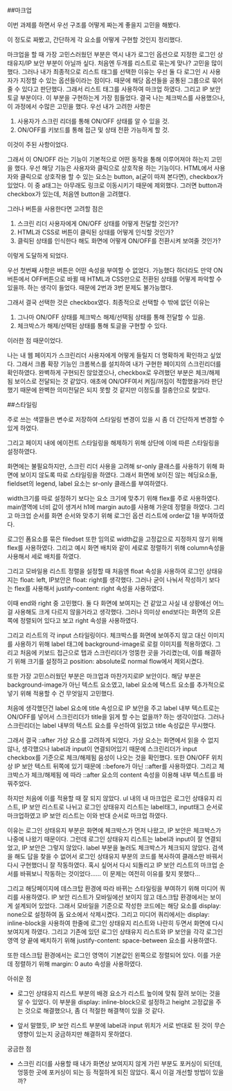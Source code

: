 ##마크업

이번 과제를 하면서 우선 구조를 어떻게 짜는게 좋을지 고민을 해봤다.

이 정도로 짜봤고, 간단하게 각 요소를 어떻게 구현할 것인지 정리했다.

마크업을 할 때 가장 고민스러웠던 부분은 역시 내가 로그인 옵션으로 지정한 로그인 상태유지/IP 보안 부분이 아닐까 싶다.
처음엔 두개를 리스트로 묶는게 맞나? 고민을 많이 했다. 그러나 내가 최종적으로 리스트 태그를 선택한 이유는 우선 둘 다 로그인 시 사용자가 지정할 수 있는 옵션들이라는 점이다.
때문에 해당 옵션들을 공통된 그룹으로 묶어줄 수 있다고 판단했다. 그래서 리스트 태그를 사용하여 마크업 하였다.
그리고 IP 보안 토글 부분이다. 이 부분을 구현하는게 가장 힘들었다. 결국 나는 체크박스를 사용했으나, 이 과정에서 수많은 고민을 했다.
우선 내가 고려한 사항은

1. 사용자가 스크린 리더를 통해 ON/OFF 상태를 알 수 있을 것.
2. ON/OFF를 키보드를 통해 접근 및 상태 전환 가능하게 할 것.

이것이 주된 사항이었다.

그래서 이 ON/OFF 라는 기능이 기본적으로 어떤 동작을 통해 이루어져야 하는지 고민을 했다.
우선 해당 기능은 사용자와 클릭으로 상호작용 하는 기능이다.
HTML에서 사용자와 클릭으로 상호작용 할 수 있는 요소는 button, a(굳이 따져 본다면), checkbox가 있었다.
이 중 a태그는 아무래도 링크로 이동시키기 때문에 제외했다. 그러면 button과 checkbox가 있는데, 처음엔 button을 고려했다.

그러나 버튼을 사용한다면 고려할 점은

1. 스크린 리더 사용자에게 ON/OFF 상태를 어떻게 전달할 것인가?
2. HTML과 CSS로 버튼이 클릭된 상태를 어떻게 인식할 것인가?
3. 클릭된 상태를 인식한다 해도 화면에 어떻게 ON/OFF를 전환시켜 보여줄 것인가?

이렇게 도달하게 되었다.

우선 첫번째 사항은 버튼은 어떤 속성을 부여할 수 없었다. 가능했다 하더라도 만약 ON버튼에서 OFF버튼으로 바뀔 때 HTML과 CSS만으로 전환된 상태를 어떻게 파악할 수 있을까. 하는 생각이 들었다. 때문에 2번과 3번 문제도 불가능했다.

그래서 결국 선택한 것은 checkbox였다.
최종적으로 선택할 수 밖에 없던 이유는

1. 그나마 ON/OFF 상태를 체크박스 해제/선택됨 상태를 통해 전달할 수 있음.
2. 체크박스가 해제/선택된 상태를 통해 토글을 구현할 수 있다.

이러한 점 때문이었다.

나는 내 웹 페이지가 스크린리더 사용자에게 어떻게 들릴지 더 명확하게 확인하고 싶었다.
그래서 크롭 확장 기능인 크롬복스를 설치하여 내가 구현한 페이지의 스크린리더를 확인하였다. 완벽하게 구현되진 않았겠으나, checkbox로 우려했던 부분은 체크/해제됨 보이스로 전달되는 것 같았다. 애초에 ON/OFF여서 켜짐/꺼짐이 적합했을거라 판단했기 때문에 완벽한 의미전달은 되지 못할 것 같지만 이정도를 절충안으로 찾았다.

##스타일링

주로 쓰는 색깔들은 변수로 저장하여 스타일링 변경이 있을 시 좀 더 간단하게 변경할 수 있게 하였다.

그리고 페이지 내에 에이전트 스타일링을 해제하기 위해 상단에 이에 따른 스타일링을 설정하였다.

화면에는 불필요하지만, 스크린 리더 사용을 고려해 sr-only 클래스를 사용하기 위해 화면에 보이지 않도록 따로 스타일링을 하였다. 그래서 화면에 보이진 않는 헤딩요소들, fieldset의 legend, label 요소는 sr-only 클래스를 부여하였다.

width크기를 따로 설정하기 보다는 요소 크기에 맞추기 위해 flex를 주로 사용하였다. main영역에 너비 값이 생겨서 h1에 margin auto를 사용해 가운데 정렬을 하였다. 그리고 마크업 순서를 화면 순서와 맞추기 위해 로그인 옵션 리스트에 order값 1을 부여하였다.

로그인 폼요소를 묶은 filedset 또한 임의로 width값을 고정값으로 지정하지 않기 위해 flex를 사용하였다. 그리고 예시 화면 배치와 같이 세로로 정렬하기 위해 column속성을 사용해서 세로 배치를 하였다.

그리고 모바일용 리스트 정렬을 설정할 때 처음엔 float 속성을 사용하여 로그인 상태유지는 float: left, IP보안은 float: right를 생각했다. 그러나 굳이 나눠서 작성하기 보다는 flex를 사용해서 justify-content: right 속성을 사용하였다.

이때 end와 right 중 고민했다. 둘 다 화면에 보여지는 건 같았고 사실 내 상황에선 어느 걸 사용해도 크게 다르지 않을거라고 생각했다. 그러나 의미상 end보다는 화면의 오른쪽에 정렬되어 있다고 보고 right 속성을 사용하였다.

그리고 리스트의 각 input 스타일링이다. 체크박스를 화면에 보여주지 않고 대신 이미지를 사용하기 위해 label 태그에 background-image로 로컬 이미지를 적용하였다. 그리고 처음에 키보드 접근으로 탭과 스크린리더가 엉뚱한 곳을 가리켰는데, 이를 해결하기 위해 크기를 설정하고 position: absolute로 normal flow에서 제외시켰다.

또한 가장 고민스러웠던 부분은 마크업과 마찬가지로IP 보안이다. 해당 부분은 background-image가 아닌 텍스트 요소였고, label 요소에 텍스트 요소를 추가적으로 넣기 위해 적용할 수 건 무엇일지 고민했다.

처음에 생각했던건 label 요소에 title 속성으로 IP 보안을 주고 label 내부 텍스트로는 ON/OFF를 넣어서 스크린리더가 title을 읽게 할 수는 없을까? 하는 생각이었다. 그러나 스크린리더는 label 내부의 텍스트 요소를 우선하여 읽었고 title 속성값은 무시했다.

그래서 결국 ::after 가상 요소를 고려하게 되었다. 가상 요소는 화면에서 읽을 수 없지 않나, 생각했으나 label과 input이 연결되어있기 때문에 스크린리더가 input checkbox를 기준으로 체크/해제됨 음성이 나오는 것을 확인했다. 또한 ON/OFF 위치상 IP 보안 텍스트 뒤쪽에 있기 때문에 ::before가 아닌 ::after를 사용하였다. 그리고 체크박스가 체크/해제됨 에 따라 ::after 요소의 content 속성을 이용해 내부 텍스트를 바꿔주었다.

하지만 처음에 이를 적용할 때 잘 되지 않았다. ul 내의 내 마크업은 로그인 상태유지 리스트, IP 보안 리스트로 나뉘고 로그인 상태유지 리스트는 label태그, input태그 순서로 마크업하였고 IP 보안 리스트는 이와 반대 순서로 마크업 하였다.

이유는 로그인 상태유지 부분은 화면에 체크박스가 먼저 나왔고, IP 보안은 체크박스가 나중에 나왔기 때문이다. 그런데 로그인 상태유지 리스트는 label과 input이 잘 연결되었고, IP 보안은 그렇지 않았다. label 부분을 눌러도 체크박스가 체크되지 않았다. 검색을 해도 답을 찾을 수 없어서 로그인 상태유지 부분의 코드를 복사하여 클래스만 바꿔서 다시 구현했더니 잘 작동하였다. 혹시 싶어서 다시 되돌리고 IP 보안 리스트의 마크업 순서를 바꿔보니 작동하는 것이었다......
이 문제는 여전히 이유를 찾지 못했다...

그리고 해당페이지에 데스크탑 환경에 따라 바뀌는 스타일링을 부여하기 위해 미디어 쿼리를 사용하였다. IP 보안 리스트가 모바일에선 보이지 않고 데스크탑 환경에서는 보이게 설계되어 있었다. 그래서 모바일을 기준으로 작성한 코드에는 해당 요소를 display: none으로 설정하여 돔 요소에서 삭제시켰다. 그리고 미디어 쿼리에서는 display: inline-block을 사용하여 한줄에 로그인 상태유지 리스트와 나란히 두면서 화면에 다시 보여지게 하였다. 그리고 기존에 있던 로그인 상태유지 리스트와 IP 보안을 각각 로그인 영역 양 끝에 배치하기 위해 justify-content: space-between 요소를 사용하였다.

또한 데스크탑 환경에서는 로그인 영역이 기본값인 왼쪽으로 정렬되어 있다. 이를 가운데 정렬하기 위해 margin: 0 auto 속성을 사용하였다.

아쉬운 점

- 로그인 상태유지 리스트 부분의 배경 요소가 리스트 높이에 맞춰 잘려 보이는 것을 알 수 있었다. 이 부분을 display: inline-block으로 설정하고 height 고정값을 주는 것으로 해결했으나, 좀 더 적절한 해결책이 있을 것 같다.

- 앞서 말했듯, IP 보안 리스트 부분에 label과 input 위치가 서로 반대로 된 것이 무슨 영향이 있는지 궁금하지만 해결하지 못하였다.

궁금한 점

- 스크린 리더를 사용할 때 내가 화면상 보여지지 않게 가린 부분도 포커싱이 되던데, 엉뚱한 곳에 포커싱이 되는 등 적절하게 되진 않았다. 혹시 이걸 개선할 방법이 있을까?
